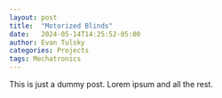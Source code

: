 ```yaml
---
layout: post
title:  "Motorized Blinds"
date:   2024-05-14T14:25:52-05:00
author: Evan Tulsky
categories: Projects
tags: Mechatronics
---
```


This is just a dummy post. Lorem ipsum and all the rest.

